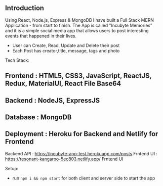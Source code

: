 
## Introduction


Using React, Node.js, Express & MongoDB I have built a Full Stack MERN Application - from start to finish. The App is called "Incubyte Memories" and it is a simple social media app that allows users to post interesting events that happened in their lives.

- User can Create, Read, Update and Delete their post
- Each Post has creator,title, message, tags and photo

Tech Stack:
## Frontend : HTML5, CSS3, JavaScript, ReactJS, Redux, MaterialUI, React File Base64
## Backend  : NodeJS, ExpressJS
## Database : MongoDB
## Deployment : Heroku for Backend and Netlify for Frontend

Backend API : https://incubyte-app-test.herokuapp.com/posts 
Frntend UI : https://resonant-kangaroo-5ec803.netlify.app/  Frntend UI



Setup:
- run ```npm i && npm start``` for both client and server side to start the app
